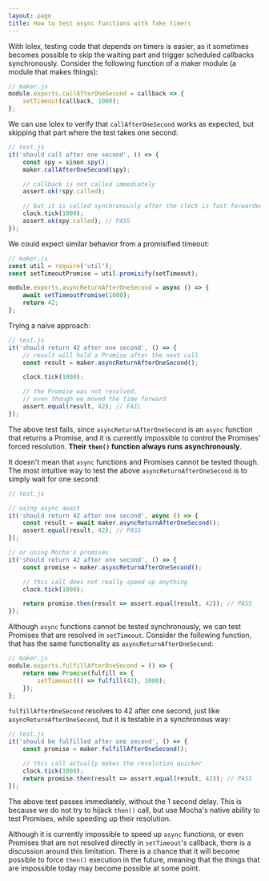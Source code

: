 ```yaml
---
layout: page
title: How to test async functions with fake timers
---
```


With lolex, testing code that depends on timers is easier, as it sometimes
becomes possible to skip the waiting part and trigger scheduled callbacks
synchronously. Consider the following function of a maker module (a module
that makes things):

```js
// maker.js
module.exports.callAfterOneSecond = callback => {
    setTimeout(callback, 1000);
};
```

We can use lolex to verify that `callAfterOneSecond` works as expected, but
skipping that part where the test takes one second:

```js
// test.js
it('should call after one second', () => {
    const spy = sinon.spy();
    maker.callAfterOneSecond(spy);

    // callback is not called immediately
    assert.ok(!spy.called);

    // but it is called synchronously after the clock is fast forwarded
    clock.tick(1000);
    assert.ok(spy.called); // PASS
});
```

We could expect similar behavior from a promisified timeout:

```js
// maker.js
const util = require('util');
const setTimeoutPromise = util.promisify(setTimeout);

module.exports.asyncReturnAfterOneSecond = async () => {
    await setTimeoutPromise(1000);
    return 42;
};
```

Trying a naive approach:

```js
// test.js
it('should return 42 after one second', () => {
    // result will hold a Promise after the next call
    const result = maker.asyncReturnAfterOneSecond();

    clock.tick(1000);

    // the Promise was not resolved,
    // even though we moved the time forward
    assert.equal(result, 42); // FAIL
});
```

The above test fails, since `asyncReturnAfterOneSecond` is an `async` function
that returns a Promise, and it is currently impossible to control the Promises'
forced resolution. **Their `then()` function always runs asynchronously**.

It doesn't mean that `async` functions and Promises cannot be tested though.
The most intuitive way to test the above `asyncReturnAfterOneSecond` is to
simply wait for one second:

```js
// test.js

// using async await
it('should return 42 after one second', async () => {
    const result = await maker.asyncReturnAfterOneSecond();
    assert.equal(result, 42); // PASS
});

// or using Mocha's promises
it('should return 42 after one second', () => {
    const promise = maker.asyncReturnAfterOneSecond();

    // this call does not really speed up anything
    clock.tick(1000);

    return promise.then(result => assert.equal(result, 42)); // PASS
});
```

Although `async` functions cannot be tested synchronously, we can test Promises
that are resolved in `setTimeout`. Consider the following function, that has the
same functionality as `asyncReturnAfterOneSecond`:

```js
// maker.js
module.exports.fulfillAfterOneSecond = () => {
    return new Promise(fulfill => {
        setTimeout(() => fulfill(42), 1000);
    });
};
```

`fulfillAfterOneSecond` resolves to 42 after one second, just like
`asyncReturnAfterOneSecond`, but it is testable in a synchronous way:

```js
// test.js
it('should be fulfilled after one second', () => {
    const promise = maker.fulfillAfterOneSecond();

    // this call actually makes the resolution quicker
    clock.tick(1000);
    return promise.then(result => assert.equal(result, 42)); // PASS
});
```

The above test passes immediately, without the 1 second delay. This is because
we do not try to hijack `then()` call, but use Mocha's native ability to test
Promises, while speeding up their resolution.

Although it is currently impossible to speed up `async` functions, or even
Promises that are not resolved directly in `setTimeout`'s callback, there is a
discussion around this limitation. There is a chance that it will become
possible to force `then()` execution in the future, meaning that the things that
are impossible today may become possible at some point.
